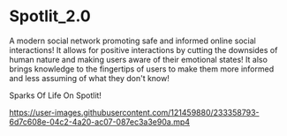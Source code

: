 # Spotlit_2.0
A modern social network promoting safe and informed online social interactions! It allows for positive interactions by cutting the downsides of human nature and making users aware of their emotional states!  It also brings knowledge to the fingertips of users to make them more informed and less assuming of what they don't know!


Sparks Of Life On Spotlit!


https://user-images.githubusercontent.com/121459880/233358793-6d7c608e-04c2-4a20-ac07-087ec3a3e90a.mp4

